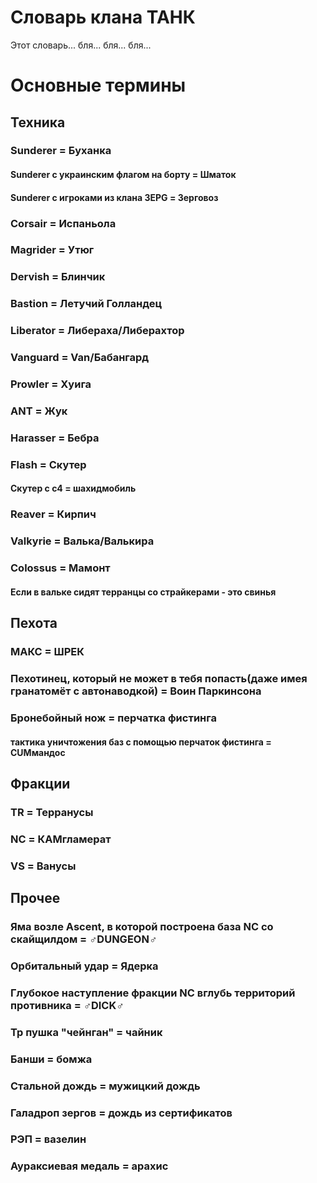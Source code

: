 # Словарь клана ТАНК
Этот словарь... бля... бля... бля...

# Основные термины
## Техника
### Sunderer = Буханка
#### Sunderer с украинским флагом на борту = Шматок
#### Sunderer с игроками из клана 3EPG = Зерговоз
### Corsair = Испаньола
### Magrider = Утюг
### Dervish = Блинчик
### Bastion = Летучий Голландец
### Liberator = Либераха/Либерахтор
### Vanguard = Van/Бабангард
### Prowler = Хуига
### ANT = Жук
### Harasser = Бебра
### Flash = Скутер
#### Скутер с с4 = шахидмобиль
### Reaver = Кирпич
### Valkyrie = Валька/Валькира
### Colossus = Мамонт
#### Если в вальке сидят терранцы со страйкерами - это свинья
## Пехота
### МАКС = ШРЕК
### Пехотинец, который не может в тебя попасть(даже имея гранатомёт с автонаводкой) = Воин Паркинсона
### Бронебойный нож = перчатка фистинга
#### тактика уничтожения баз с помощью перчаток фистинга = CUMмандос
## Фракции
### TR = Терранусы
### NC = КАМгламерат
### VS = Ванусы
## Прочее
### Яма возле Ascent, в которой построена база NC со скайщилдом = ♂DUNGEON♂
### Орбитальный удар = Ядерка
### Глубокое наступление фракции NC вглубь территорий противника = ♂DICK♂
### Тр пушка "чейнган" = чайник
### Банши = бомжа
### Стальной дождь = мужицкий дождь
### Галадроп зергов = дождь из сертификатов
### РЭП = вазелин
### Аураксиевая медаль = арахис

